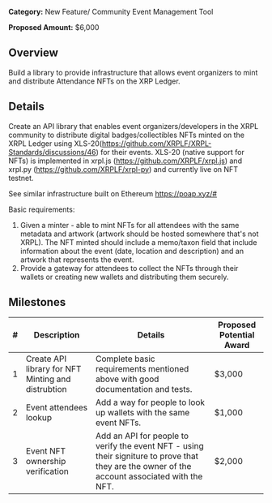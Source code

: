 **Category:** New Feature/ Community Event Management Tool

**Proposed Amount:** $6,000

## Overview

Build a library to provide infrastructure that allows event organizers to mint and distribute Attendance NFTs on the XRP Ledger.

## Details

Create an API library that enables event organizers/developers in the XRPL community to distribute digital badges/collectibles NFTs minted on the XRPL Ledger using XLS-20(https://github.com/XRPLF/XRPL-Standards/discussions/46) for their events.
XLS-20 (native support for NFTs) is implemented in xrpl.js (https://github.com/XRPLF/xrpl.js) and xrpl.py (https://github.com/XRPLF/xrpl-py) and currently live on NFT testnet.

See similar infrastructure built on Ethereum https://poap.xyz/#

Basic requirements:

1. Given a minter - able to mint NFTs for all attendees with the same metadata and artwork (artwork should be hosted somewhere that's not XRPL).
   The NFT minted should include a memo/taxon field that include information about the event (date, location and description) and an artwork that represents the event.
2. Provide a gateway for attendees to collect the NFTs through their wallets or creating new wallets and distributing them securely.

## Milestones

| #   | Description                                        | Details                                                                                                                                        | Proposed Potential Award |
| --- | -------------------------------------------------- | ---------------------------------------------------------------------------------------------------------------------------------------------- | ------------------------ |
| 1   | Create API library for NFT Minting and distrubtion | Complete basic requirements mentioned above with good documentation and tests.                                                                 | $3,000                   |
| 2   | Event attendees lookup                             | Add a way for people to look up wallets with the same event NFTs.                                                                              | $1,000                   |
| 3   | Event NFT ownership verification                   | Add an API for people to verify the event NFT - using their signiture to prove that they are the owner of the account associated with the NFT. | $2,000                   |

